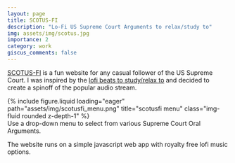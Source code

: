 ```yaml
---
layout: page
title: SCOTUS-FI
description: "Lo-Fi US Supreme Court Arguments to relax/study to"
img: assets/img/scotus.jpg
importance: 2
category: work
giscus_comments: false
---
```

[SCOTUS-FI](https://scotusfi.com/) is a fun website for any casual follower of the US Supreme Court. I was inspired by the [lofi beats to study/relax to](https://en.wikipedia.org/wiki/Lofi_Girl) and decided to create a spinoff of the popular audio stream. 

<div class="row">
    <div class="col-sm mt-3 mt-md-0">
        {% include figure.liquid loading="eager" path="assets/img/scotusfi_menu.png" title="scotusfi menu" class="img-fluid rounded z-depth-1" %}
    </div>
</div>
<div class="caption">
    Use a drop-down menu to select from various Supreme Court Oral Arguments.
</div>

The website runs on a simple javascript web app with royalty free lofi music options.


